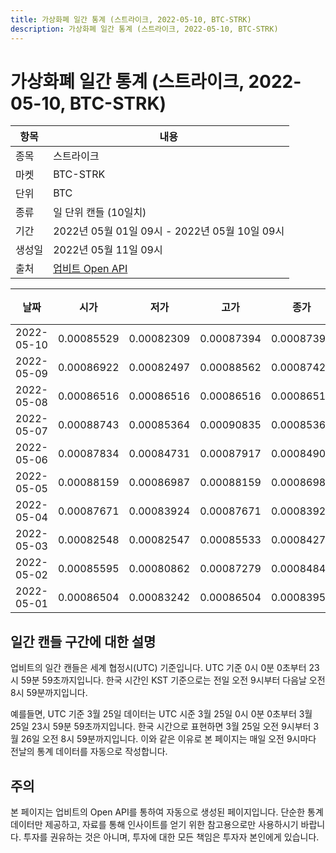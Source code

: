 ```yaml
---
title: 가상화폐 일간 통계 (스트라이크, 2022-05-10, BTC-STRK)
description: 가상화폐 일간 통계 (스트라이크, 2022-05-10, BTC-STRK)
---
```



가상화폐 일간 통계 (스트라이크, 2022-05-10, BTC-STRK)
===

|항목|내용|
|--|--|
|종목|스트라이크|
|마켓|BTC-STRK|
|단위|BTC|
|종류|일 단위 캔들 (10일치)|
|기간|2022년 05월 01일 09시 - 2022년 05월 10일 09시|
|생성일|2022년 05월 11일 09시|
|출처|[업비트 Open API](https://docs.upbit.com)|


|날짜|시가|저가|고가|종가|비고|
|--|--|--|--|--|--|
|2022-05-10|0.00085529|0.00082309|0.00087394|0.00087394|    |
|2022-05-09|0.00086922|0.00082497|0.00088562|0.00087428|    |
|2022-05-08|0.00086516|0.00086516|0.00086516|0.00086516|    |
|2022-05-07|0.00088743|0.00085364|0.00090835|0.00085364|    |
|2022-05-06|0.00087834|0.00084731|0.00087917|0.00084909|    |
|2022-05-05|0.00088159|0.00086987|0.00088159|0.00086987|    |
|2022-05-04|0.00087671|0.00083924|0.00087671|0.00083925|    |
|2022-05-03|0.00082548|0.00082547|0.00085533|0.00084279|    |
|2022-05-02|0.00085595|0.00080862|0.00087279|0.00084843|    |
|2022-05-01|0.00086504|0.00083242|0.00086504|0.00083956|    |


일간 캔들 구간에 대한 설명
---


업비트의 일간 캔들은 세계 협정시(UTC) 기준입니다. 
UTC 기준 0시 0분 0초부터 23시 59분 59초까지입니다. 
한국 시간인 KST 기준으로는 전일 오전 9시부터 다음날 오전 8시 59분까지입니다. 


예를들면, UTC 기준 3월 25일 데이터는 UTC 시준 3월 25일 0시 0분 0초부터 3월 25일 23시 59분 59초까지입니다. 
한국 시간으로 표현하면 3월 25일 오전 9시부터 3월 26일 오전 8시 59분까지입니다. 
이와 같은 이유로 본 페이지는 매일 오전 9시마다 전날의 통계 데이터를 자동으로 작성합니다. 


주의
---


본 페이지는 업비트의 Open API를 통하여 자동으로 생성된 페이지입니다. 
단순한 통계 데이터만 제공하고, 자료를 통해 인사이트를 얻기 위한 참고용으로만 사용하시기 바랍니다. 
투자를 권유하는 것은 아니며, 투자에 대한 모든 책임은 투자자 본인에게 있습니다. 
